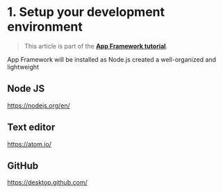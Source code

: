 # 1. Setup your development environment

> This article is part of the [**App Framework tutorial**](readme.md).

App Framework will be installed as Node.js  created a well-organized and lightweight

## Node JS

https://nodejs.org/en/

## Text editor

https://atom.io/

## GitHub

https://desktop.github.com/
